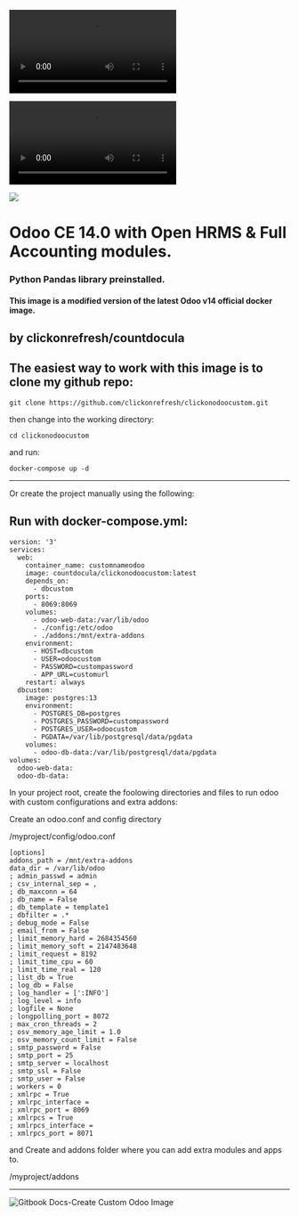 
![](https://user-images.githubusercontent.com/72121107/114140979-4b321800-9911-11eb-84ec-9d43023f9e47.mp4)

![](https://raw.githubusercontent.com/clickonrefresh/clickonodoocustom/blob/a837d1bd8b29b6601e84aff5ec7fa65cec219ea2/docs/.gitbook/assets/copy-of-clickonrefresh-3-.mp4)

![](https://user-images.githubusercontent.com/72121107/114141513-f80c9500-9911-11eb-9903-06538c0a7477.png)


# Odoo CE 14.0 with Open HRMS & Full Accounting modules.

### Python Pandas library preinstalled.

#### This image is a modified version of the latest Odoo v14 official docker image.

by clickonrefresh/countdocula
---------

## The easiest way to work with this image is to clone my github repo:
```
git clone https://github.com/clickonrefresh/clickonodoocustom.git
```
then change into the working directory:
```
cd clickonodoocustom
```
and run:
```
docker-compose up -d
```
-----------
Or create the project manually using the following:

## Run with docker-compose.yml:

```
version: '3'
services:
  web:
    container_name: customnameodoo
    image: countdocula/clickonodoocustom:latest
    depends_on:
      - dbcustom
    ports:
      - 8069:8069
    volumes:
      - odoo-web-data:/var/lib/odoo
      - ./config:/etc/odoo
      - ./addons:/mnt/extra-addons
    environment:
      - HOST=dbcustom
      - USER=odoocustom
      - PASSWORD=custompassword
      - APP_URL=customurl
    restart: always
  dbcustom:
    image: postgres:13
    environment:
      - POSTGRES_DB=postgres
      - POSTGRES_PASSWORD=custompassword
      - POSTGRES_USER=odoocustom
      - PGDATA=/var/lib/postgresql/data/pgdata
    volumes:
      - odoo-db-data:/var/lib/postgresql/data/pgdata
volumes:
  odoo-web-data:
  odoo-db-data:
```


In your project root, create the foolowing directories and files to run odoo with custom configurations and extra addons:

Create an odoo.conf and config directory

/myproject/config/odoo.conf
```
[options]
addons_path = /mnt/extra-addons
data_dir = /var/lib/odoo
; admin_passwd = admin
; csv_internal_sep = ,
; db_maxconn = 64
; db_name = False
; db_template = template1
; dbfilter = .*
; debug_mode = False
; email_from = False
; limit_memory_hard = 2684354560
; limit_memory_soft = 2147483648
; limit_request = 8192
; limit_time_cpu = 60
; limit_time_real = 120
; list_db = True
; log_db = False
; log_handler = [':INFO']
; log_level = info
; logfile = None
; longpolling_port = 8072
; max_cron_threads = 2
; osv_memory_age_limit = 1.0
; osv_memory_count_limit = False
; smtp_password = False
; smtp_port = 25
; smtp_server = localhost
; smtp_ssl = False
; smtp_user = False
; workers = 0
; xmlrpc = True
; xmlrpc_interface = 
; xmlrpc_port = 8069
; xmlrpcs = True
; xmlrpcs_interface = 
; xmlrpcs_port = 8071
```


and Create and addons folder where you can add extra modules and apps to. 

/myproject/addons

----------------------------

![Gitbook Docs-Create Custom Odoo Image](https://clickonrefresh.gitbook.io/how-to-create-a-custom-odoo-docker-image/)
